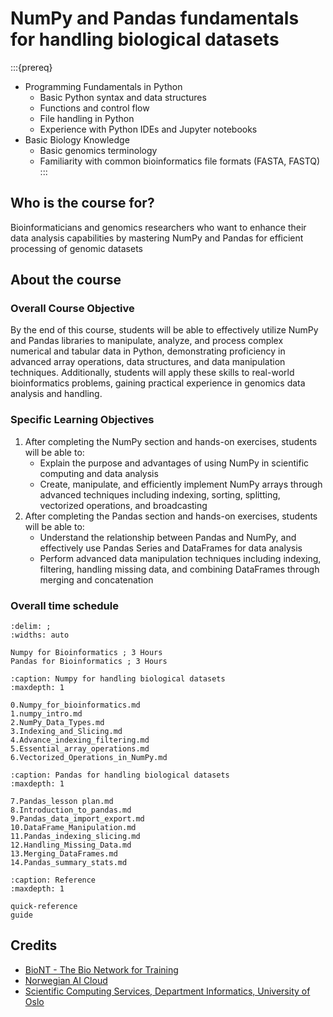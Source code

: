 # NumPy and Pandas fundamentals for handling biological datasets

:::{prereq}

* Programming Fundamentals in Python
  * Basic Python syntax and data structures
  * Functions and control flow
  * File handling in Python
  * Experience with Python IDEs and Jupyter notebooks
* Basic Biology Knowledge
  * Basic genomics terminology
  * Familiarity with common bioinformatics file formats (FASTA, FASTQ)
:::

## Who is the course for?

Bioinformaticians and genomics researchers who want to enhance their data analysis capabilities by mastering NumPy and Pandas for efficient processing of genomic datasets

## About the course

### Overall Course Objective

By the end of this course, students will be able to effectively utilize NumPy and Pandas libraries to manipulate, analyze, and process complex numerical and tabular data in Python, demonstrating proficiency in advanced array operations, data structures, and data manipulation techniques. Additionally, students will apply these skills to real-world bioinformatics problems, gaining practical experience in genomics data analysis and handling.

### Specific Learning Objectives

1. After completing the NumPy section and hands-on exercises, students will be able to:
   * Explain the purpose and advantages of using NumPy in scientific computing and data analysis
   * Create, manipulate, and efficiently implement NumPy arrays through advanced techniques including indexing, sorting, splitting, vectorized operations, and broadcasting
2. After completing the Pandas section and hands-on exercises, students will be able to:
   * Understand the relationship between Pandas and NumPy, and effectively use Pandas Series and DataFrames for data analysis
   * Perform advanced data manipulation techniques including indexing, filtering, handling missing data, and combining DataFrames through merging and concatenation

### Overall time schedule

```{csv-table}
:delim: ;
:widths: auto

Numpy for Bioinformatics ; 3 Hours
Pandas for Bioinformatics ; 3 Hours 
```

```{toctree}
:caption: Numpy for handling biological datasets 
:maxdepth: 1

0.Numpy_for_bioinformatics.md
1.numpy_intro.md
2.NumPy_Data_Types.md
3.Indexing_and_Slicing.md
4.Advance_indexing_filtering.md
5.Essential_array_operations.md
6.Vectorized_Operations_in_NumPy.md
```

```{toctree}
:caption: Pandas for handling biological datasets 
:maxdepth: 1

7.Pandas_lesson plan.md
8.Introduction_to_pandas.md
9.Pandas_data_import_export.md
10.DataFrame_Manipulation.md
11.Pandas_indexing_slicing.md
12.Handling_Missing_Data.md
13.Merging_DataFrames.md
14.Pandas_summary_stats.md
```

```{toctree}
:caption: Reference
:maxdepth: 1

quick-reference
guide
```

## Credits

* [BioNT - The Bio Network for Training](https://biont-training.eu/)
* [Norwegian AI Cloud](https://www.naic.no)
* [Scientific Computing Services, Department Informatics, University of Oslo](https://www.usit.uio.no/english/about/organisation/rde/scs/)
